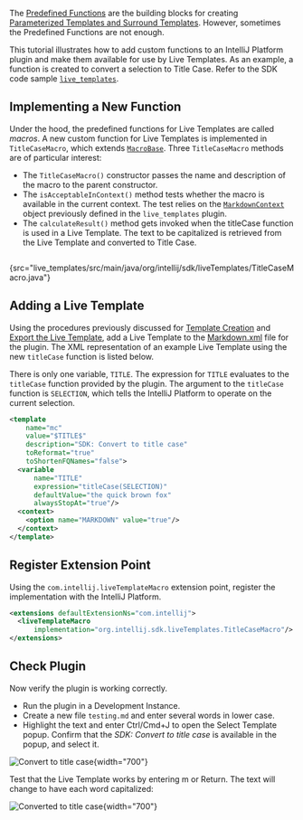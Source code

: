 [//]: # (title: Creating New Functions for Live Templates)

<!-- Copyright 2000-2022 JetBrains s.r.o. and other contributors. Use of this source code is governed by the Apache 2.0 license that can be found in the LICENSE file. -->

The [Predefined Functions](https://www.jetbrains.com/help/idea/template-variables.html?s=quick#predefined_functions) are the building blocks for creating [Parameterized Templates and Surround Templates](https://www.jetbrains.com/help/idea/using-live-templates.html#live_templates_types).
However, sometimes the Predefined Functions are not enough.

This tutorial illustrates how to add custom functions to an IntelliJ Platform plugin and make them available for use by Live Templates.
As an example, a function is created to convert a selection to Title Case.
Refer to the SDK code sample [`live_templates`](https://github.com/JetBrains/intellij-sdk-code-samples/tree/main/live_templates).

## Implementing a New Function

Under the hood, the predefined functions for Live Templates are called _macros_.
A new custom function for Live Templates is implemented in `TitleCaseMacro`, which extends [`MacroBase`](upsource:///platform/lang-impl/src/com/intellij/codeInsight/template/macro/MacroBase.java).
Three `TitleCaseMacro` methods are of particular interest:
* The `TitleCaseMacro()` constructor passes the name and description of the macro to the parent constructor.
* The `isAcceptableInContext()` method tests whether the macro is available in the current context.
  The test relies on the [`MarkdownContext`](template_support.md#implement-templatecontexttype) object previously defined in the `live_templates` plugin.
* The `calculateResult()` method gets invoked when the titleCase function is used in a Live Template.
  The text to be capitalized is retrieved from the Live Template and converted to Title Case.

```java
```
{src="live_templates/src/main/java/org/intellij/sdk/liveTemplates/TitleCaseMacro.java"}

## Adding a Live Template

Using the procedures previously discussed for [Template Creation](template_support.md#template-creation) and [Export the Live Template](template_support.md#export-the-live-template), add a Live Template to the [Markdown.xml](https://github.com/JetBrains/intellij-sdk-code-samples/tree/main/live_templates/src/main/resources/liveTemplates) file for the plugin.
The XML representation of an example Live Template using the new `titleCase` function is listed below.

There is only one variable, `TITLE`.
The expression for `TITLE` evaluates to the `titleCase` function provided by the plugin.
The argument to the `titleCase` function is `SELECTION`, which tells the IntelliJ Platform to operate on the current selection.

```xml
<template
    name="mc"
    value="$TITLE$"
    description="SDK: Convert to title case"
    toReformat="true"
    toShortenFQNames="false">
  <variable
      name="TITLE"
      expression="titleCase(SELECTION)"
      defaultValue="the quick brown fox"
      alwaysStopAt="true"/>
  <context>
    <option name="MARKDOWN" value="true"/>
  </context>
</template>
```

## Register Extension Point

Using the `com.intellij.liveTemplateMacro` extension point, register the implementation with the IntelliJ Platform.

```xml
<extensions defaultExtensionNs="com.intellij">
  <liveTemplateMacro
      implementation="org.intellij.sdk.liveTemplates.TitleCaseMacro"/>
</extensions>
```

## Check Plugin

Now verify the plugin is working correctly.
* Run the plugin in a Development Instance.
* Create a new file `testing.md` and enter several words in lower case.
* Highlight the text and enter <shortcut>Ctrl/Cmd+J</shortcut> to open the Select Template popup.
  Confirm that the _SDK: Convert to title case_ is available in the popup, and select it.

![Convert to title case](invoke_titleCase.png){width="700"}

Test that the Live Template works by entering <shortcut>m</shortcut> or <shortcut>Return</shortcut>.
The text will change to have each word capitalized:

![Converted to title case](applied_titleCase.png){width="700"}
